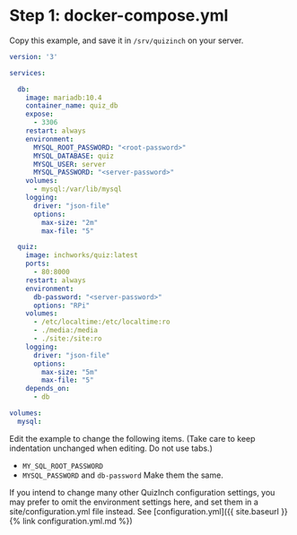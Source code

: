 # Step 1: docker-compose.yml
Copy this example, and save it in `/srv/quizinch` on your server.

```yml
version: '3'

services:

  db:
    image: mariadb:10.4
    container_name: quiz_db
    expose:
      - 3306
    restart: always
    environment:
      MYSQL_ROOT_PASSWORD: "<root-password>"
      MYSQL_DATABASE: quiz
      MYSQL_USER: server
      MYSQL_PASSWORD: "<server-password>"
    volumes:
      - mysql:/var/lib/mysql
    logging:
      driver: "json-file"
      options:
        max-size: "2m"
        max-file: "5"

  quiz:
    image: inchworks/quiz:latest
    ports:
      - 80:8000
    restart: always
    environment:
      db-password: "<server-password>"
      options: "RPi"
    volumes:
      - /etc/localtime:/etc/localtime:ro 
      - ./media:/media
      - ./site:/site:ro
    logging:
      driver: "json-file"
      options:
        max-size: "5m"
        max-file: "5"
    depends_on:
      - db

volumes:
  mysql:
```

Edit the example to change the following items. (Take care to keep indentation unchanged when editing. Do not use tabs.)
- `MY_SQL_ROOT_PASSWORD`
- `MYSQL_PASSWORD` and `db-password` Make them the same.

If you intend to change many other QuizInch configuration settings, you may prefer to omit the environment settings here, and set them in a site/configuration.yml file instead. See [configuration.yml]({{ site.baseurl }}{% link configuration.yml.md %})